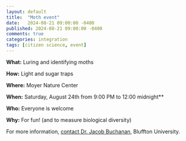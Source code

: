 ```yaml
---
layout: default
title:  "Moth event"
date:   2024-08-21 09:00:00 -0400
published: 2024-08-21 09:00:00 -0400
comments: true
categories: integration
tags: [citizen science, event]
---
```


**What:** Luring and identifying moths

**How:** Light and sugar traps

**Where:** Moyer Nature Center

**When:** Saturday, August 24th from 9:00 PM to 12:00 midnight**

**Who:** Everyone is welcome

**Why:** For fun! (and to measure biological diversity)

For more information, [contact Dr. Jacob Buchanan](mailto:buchananj@bluffton.edu), Bluffton University.
